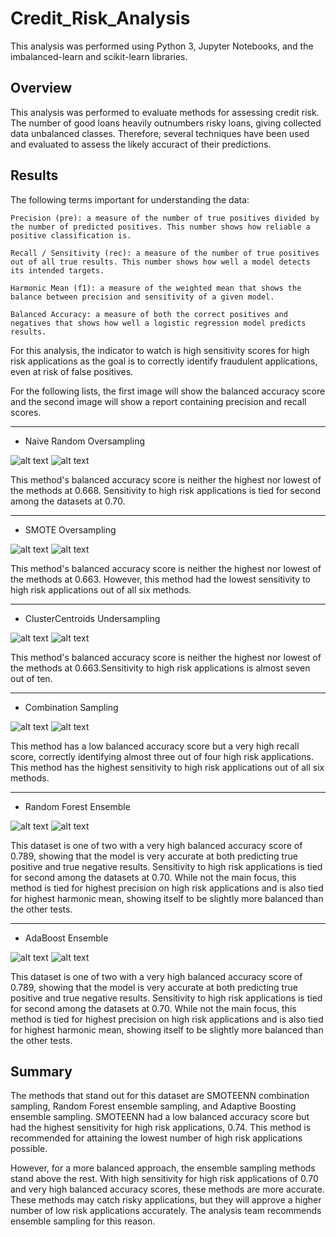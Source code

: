 # Credit_Risk_Analysis

This analysis was performed using Python 3, Jupyter Notebooks, and the imbalanced-learn and scikit-learn libraries.

## Overview

This analysis was performed to evaluate methods for assessing credit risk. The number of good loans heavily outnumbers risky loans, giving collected data unbalanced classes. Therefore, several techniques have been used and evaluated to assess the likely accuract of their predictions. 


## Results

The following terms important for understanding the data:

```Precision (pre): a measure of the number of true positives divided by the number of predicted positives. This number shows how reliable a positive classification is.```

```Recall / Sensitivity (rec): a measure of the number of true positives out of all true results. This number shows how well a model detects its intended targets.```

```Harmonic Mean (f1): a measure of the weighted mean that shows the balance between precision and sensitivity of a given model.```

```Balanced Accuracy: a measure of both the correct positives and negatives that shows how well a logistic regression model predicts results.```

For this analysis, the indicator to watch is high sensitivity scores for high risk applications as the goal is to correctly identify fraudulent applications, even at risk of false positives.

For the following lists, the first image will show the balanced accuracy score and the second image will show a report containing precision and recall scores.

---


* Naive Random Oversampling

![alt text][naive_acc]
![alt text][naive_rec]

This method's balanced accuracy score is neither the highest nor lowest of the methods at 0.668. Sensitivity to high risk applications is tied for second among the datasets at 0.70.

---


* SMOTE Oversampling

![alt text][smote_acc]
![alt text][smote_rec]

This method's balanced accuracy score is neither the highest nor lowest of the methods at 0.663. However, this method had the lowest sensitivity to high risk applications out of all six methods.

---

* ClusterCentroids Undersampling

![alt text][cc_acc]
![alt text][cc_rec]

This method's balanced accuracy score is neither the highest nor lowest of the methods at 0.663.Sensitivity to high risk applications is almost seven out of ten.

---

* Combination Sampling

![alt text][combo_acc]
![alt text][combo_rec]

This method has a low balanced accuracy score but a very high recall score, correctly identifying almost three out of four high risk applications. This method has the highest sensitivity to high risk applications out of all six methods.

---

* Random Forest Ensemble

![alt text][rf_acc]
![alt text][rf_rec]

This dataset is one of two with a very high balanced accuracy score of 0.789, showing that the model is very accurate at both predicting true positive and true negative results. Sensitivity to high risk applications is tied for second among the datasets at 0.70. While not the main focus, this method is tied for highest precision on high risk applications and is also tied for highest harmonic mean, showing itself to be slightly more balanced than the other tests.

---

* AdaBoost Ensemble

![alt text][ada_acc]
![alt text][ada_rec]

This dataset is one of two with a very high balanced accuracy score of 0.789, showing that the model is very accurate at both predicting true positive and true negative results. Sensitivity to high risk applications is tied for second among the datasets at 0.70. While not the main focus, this method is tied for highest precision on high risk applications and is also tied for highest harmonic mean, showing itself to be slightly more balanced than the other tests.


## Summary

The methods that stand out for this dataset are SMOTEENN combination sampling, Random Forest ensemble sampling, and Adaptive Boosting ensemble sampling. SMOTEENN had a low balanced accuracy score but had the highest sensitivity for high risk applications, 0.74. This method is recommended for attaining the lowest number of high risk applications possible.

However, for a more balanced approach, the ensemble sampling methods stand above the rest. With high sensitivity for high risk applications of 0.70 and very high balanced accuracy scores, these methods are more accurate. These methods may catch risky applications, but they will approve a higher number of low risk applications accurately. The analysis team recommends ensemble sampling for this reason.

[naive_acc]: https://github.com/ajkriegz/Credit_Risk_Analysis/blob/main/Resources/naive_acc.png "Naive Balanced Accuracy Score"

[naive_rec]: https://github.com/ajkriegz/Credit_Risk_Analysis/blob/main/Resources/naive_recall.png "Naive Precision and Recall Scores"

[smote_acc]: https://github.com/ajkriegz/Credit_Risk_Analysis/blob/main/Resources/SMOTE_acc.png "SMOTE Balanced Accuracy Score"

[smote_rec]: https://github.com/ajkriegz/Credit_Risk_Analysis/blob/main/Resources/SMOTE_recall.png "SMOTE Precision and Recall Scores"

[cc_acc]: https://github.com/ajkriegz/Credit_Risk_Analysis/blob/main/Resources/cc_acc.png "ClusterCentroids Balanced Accuracy Score"

[cc_rec]: https://github.com/ajkriegz/Credit_Risk_Analysis/blob/main/Resources/cc_recall.png "ClusterCentroids Precision and Recall Scores"

[combo_acc]: https://github.com/ajkriegz/Credit_Risk_Analysis/blob/main/Resources/SMOTEENN_acc.png "SMOTEENN Balanced Accuracy Score"

[combo_rec]: https://github.com/ajkriegz/Credit_Risk_Analysis/blob/main/Resources/SMOTEENN_recall.png "SMOTEENN Precision and Recall Scores"

[rf_acc]: https://github.com/ajkriegz/Credit_Risk_Analysis/blob/main/Resources/rf_acc.png "Random Forest Balanced Accuracy Score"

[rf_rec]: https://github.com/ajkriegz/Credit_Risk_Analysis/blob/main/Resources/rf_recall.png "Random Forest Precision and Recall Scores"

[ada_acc]: https://github.com/ajkriegz/Credit_Risk_Analysis/blob/main/Resources/ee_acc.png "AdaBoost Balanced Accuracy Score"

[ada_rec]: https://github.com/ajkriegz/Credit_Risk_Analysis/blob/main/Resources/ee_recall.png "AdaBoost Precision and Recall Scores"